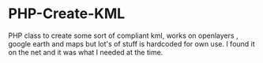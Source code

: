 PHP-Create-KML
==============

PHP class to create some sort of compliant kml, works on openlayers , google earth and maps but lot's of stuff is hardcoded for own use.  I found it on the net and it was what I needed at the time.